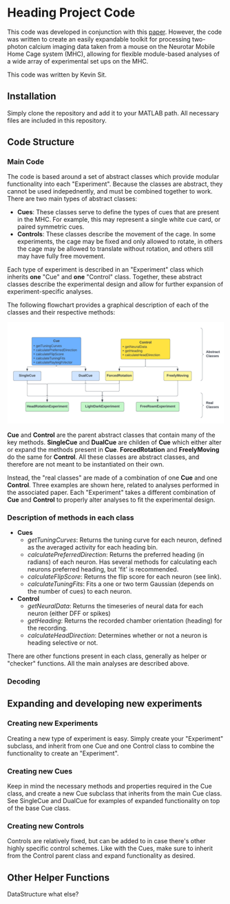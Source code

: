 # Heading Project Code
This code was developed in conjunction with this [paper](google.com).
However, the code was written to create an easily expandable toolkit for processing two-photon calcium imaging data taken from a mouse on the Neurotar Mobile Home Cage system (MHC), allowing for flexible module-based analyses of a wide array of experimental set ups on the MHC.

This code was written by Kevin Sit.

## Installation
Simply clone the repository and add it to your MATLAB path.
All necessary files are included in this repository.

## Code Structure
### Main Code
The code is based around a set of abstract classes which provide modular functionality into each "Experiment".
Because the classes are abstract, they cannot be used indepednently, and must be combined together to work. There are two main types of abstract classes:

- **Cues**: These classes serve to define the types of cues that are present in the MHC. For example, this may represent a single white cue card, or paired symmetric cues.
- **Controls**: These classes describe the movement of the cage. In some experiments, the cage may be fixed and only allowed to rotate, in others the cage may be allowed to translate without rotation, and others still may have fully free movement.

Each type of experiment is described in an "Experiment" class which inherits **one** "Cue" and **one** "Control" class.
Together, these abstract classes describe the experimental design and allow for further expansion of experiment-specific analyses.

The following flowchart provides a graphical description of each of the classes and their respective methods:

![class flowchart](./flowchart.png)

**Cue** and **Control** are the parent abstract classes that contain many of the key methods.
**SingleCue** and **DualCue** are childen of **Cue** which either alter or expand the methods present in **Cue**.
**ForcedRotation** and **FreelyMoving** do the same for **Control**.
All these classes are abstract classes, and therefore are not meant to be instantiated on their own.

Instead, the "real classes" are made of a combination of one **Cue** and one **Control**.
Three examples are shown here, related to analyses performed in the associated paper. Each "Experiment" takes a different combination of **Cue** and **Control** to properly alter analyses to fit the experimental design.

### Description of methods in each class
- **Cues**
	- *getTuningCurves*: Returns the tuning curve for each neuron, defined as the averaged activity for each heading bin.
	- *calculatePreferredDirection*: Returns the preferred heading (in radians) of each neuron.
Has several methods for calculating each neurons preferred heading, but 'fit' is recommended.
	- *calculateFlipScore*: Returns the flip score for each neuron (see link).
	- *calculateTuningFits*: Fits a one or two term Gaussian (depends on the number of cues) to each neuron.
- **Control**
	- *getNeuralData*: Returns the timeseries of neural data for each neuron (either DFF or spikes)
	- *getHeading*: Returns the recorded chamber orientation (heading) for the recording.
	- *calculateHeadDirection*: Determines whether or not a neuron is heading selective or not.

There are other functions present in each class, generally as helper or "checker" functions. All the main analyses are described above.

### Decoding


## Expanding and developing new experiments
### Creating new Experiments
Creating a new type of experiment is easy.
Simply create your "Experiment" subclass, and inherit from one Cue and one Control class to combine the functionality to create an "Experiment".

### Creating new Cues
Keep in mind the necessary methods and properties required in the Cue class, and create a new Cue subclass that inherits from the main Cue class.
See SingleCue and DualCue for examples of expanded functionality on top of the base Cue class.

### Creating new Controls
Controls are relatively fixed, but can be added to in case there's other highly specific control schemes.
Like with the Cues, make sure to inherit from the Control parent class and expand functionality as desired.


## Other Helper Functions
DataStructure
what else?
